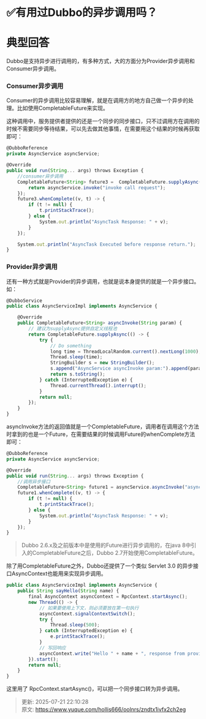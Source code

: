 # ✅有用过Dubbo的异步调用吗？

#  典型回答


Dubbo是支持异步进行调用的，有多种方式，大的方面分为Provider异步调用和Consumer异步调用。



### Consumer异步调用
Consumer的异步调用比较容易理解，就是在调用方的地方自己做一个异步的处理。比如使用CompletableFuture来实现。



这种调用中，服务提供者提供的还是一个同步的同步接口，只不过调用方在调用的时候不需要同步等待结果，可以先去做其他事情，在需要用这个结果的时候再获取即可：



```javascript
@DubboReference
private AsyncService asyncService;

@Override
public void run(String... args) throws Exception {
    //consumer异步调用
    CompletableFuture<String> future3 =  CompletableFuture.supplyAsync(() -> {
        return asyncService.invoke("invoke call request");
    });
    future3.whenComplete((v, t) -> {
        if (t != null) {
            t.printStackTrace();
        } else {
            System.out.println("AsyncTask Response: " + v);
        }
    });

    System.out.println("AsyncTask Executed before response return.");
}
```



### Provider异步调用
还有一种方式就是Provider的异步调用，也就是说本身提供的就是一个异步接口。如：



```javascript
@DubboService
public class AsyncServiceImpl implements AsyncService {

    @Override
    public CompletableFuture<String> asyncInvoke(String param) {
        // 建议为supplyAsync提供自定义线程池
        return CompletableFuture.supplyAsync(() -> {
            try {
                // Do something
                long time = ThreadLocalRandom.current().nextLong(1000);
                Thread.sleep(time);
                StringBuilder s = new StringBuilder();
                s.append("AsyncService asyncInvoke param:").append(param).append(",sleep:").append(time);
                return s.toString();
            } catch (InterruptedException e) {
                Thread.currentThread().interrupt();
            }
            return null;
        });
    }
}
```



asyncInvoke方法的返回值就是一个CompletableFuture，调用者在调用这个方法时拿到的也是一个Future，在需要结果的时候调用Future的whenComplete方法即可：



```javascript
@DubboReference
private AsyncService asyncService;

@Override
public void run(String... args) throws Exception {
    //调用异步接口
    CompletableFuture<String> future1 = asyncService.asyncInvoke("async call request");
    future1.whenComplete((v, t) -> {
        if (t != null) {
            t.printStackTrace();
        } else {
            System.out.println("AsyncTask Response: " + v);
        }
    });
}
```



> Dubbo 2.6.x及之前版本中是使用的Future进行异步调用的，在java 8中引入的CompletableFuture之后，Dubbo 2.7开始使用CompletableFuture。
>



除了用CompletableFuture之外，Dubbo还提供了一个类似 Servlet 3.0 的异步接口AsyncContext也能用来实现异步调用。



```javascript
public class AsyncServiceImpl implements AsyncService {
    public String sayHello(String name) {
        final AsyncContext asyncContext = RpcContext.startAsync();
        new Thread(() -> {
            // 如果要使用上下文，则必须要放在第一句执行
            asyncContext.signalContextSwitch();
            try {
                Thread.sleep(500);
            } catch (InterruptedException e) {
                e.printStackTrace();
            }
            // 写回响应
            asyncContext.write("Hello " + name + ", response from provider.");
        }).start();
        return null;
    }
}
```



这里用了 RpcContext.startAsync()，可以把一个同步接口转为异步调用。



> 更新: 2025-07-21 22:10:28  
> 原文: <https://www.yuque.com/hollis666/oolnrs/zndtx1ivfx2ch2eg>